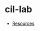 # cil-lab

- [Resources](https://docs.google.com/document/d/1ynT7xilJTBtD7T8KpMyKRjc3CC-wEh-XX7ZgRkh4fyc/edit#heading=h.ajjlw0b7sp4p)
